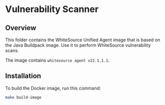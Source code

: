 # Vulnerability Scanner

## Overview

This folder contains the WhiteSource Unified Agent image that is based on the Java Buildpack image. Use it to perform WhiteSource vulnerability scans.

The image contains `whitesource agent v22.1.1.1`.

## Installation

To build the Docker image, run this command:

```bash
make build-image
```
